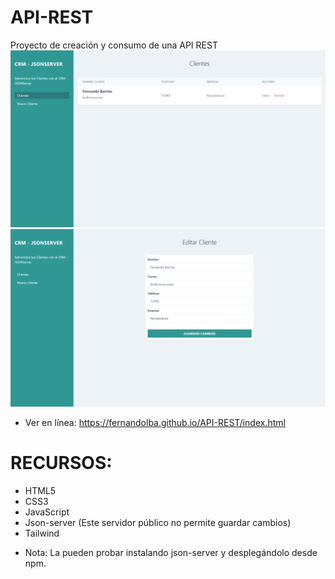 # API-REST
Proyecto de creación y consumo de una API REST
![](./bgApi.png)
![](./bgApiEditar.png)

* Ver en línea:
https://fernandolba.github.io/API-REST/index.html

# RECURSOS:
- HTML5
- CSS3 
- JavaScript
- Json-server (Este servidor público no permite guardar cambios)
- Tailwind

* Nota: La pueden probar instalando json-server y desplegándolo desde npm.